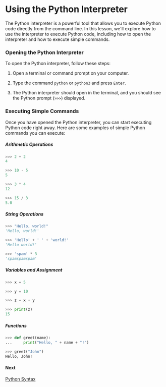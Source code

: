 # Using the Python Interpreter

The Python interpreter is a powerful tool that allows you to execute Python code directly from the command line. In this lesson, we'll explore how to use the interpreter to execute Python code, including how to open the interpreter and how to execute simple commands.

### Opening the Python Interpreter

To open the Python interpreter, follow these steps:

1. Open a terminal or command prompt on your computer.

2. Type the command `python` or `python3` and press `Enter`.

3. The Python interpreter should open in the terminal, and you should see the Python prompt (`>>>`) displayed.

### Executing Simple Commands

Once you have opened the Python interpreter, you can start executing Python code right away. Here are some examples of simple Python commands you can execute:

##### Arithmetic Operations

```python
>>> 2 + 2
4

>>> 10 - 5
5

>>> 3 * 4
12

>>> 15 / 3
5.0
```

##### String Operations

```python
>>> "Hello, world!"
'Hello, world!'

>>> 'Hello' + ' ' + 'world!'
'Hello world!'

>>> 'spam' * 3
'spamspamspam'
```

##### Variables and Assignment

```python
>>> x = 5

>>> y = 10

>>> z = x + y

>>> print(z)
15

```

##### Functions

```python
>>> def greet(name):
...     print("Hello, " + name + "!")

>>> greet("John")
Hello, John!
```

#### Next

[Python Syntax](./04-PYTHON-SYNTAX.md)
